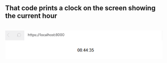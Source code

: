 ## That code prints a clock on the screen showing the current hour

<div style="display: inline_block"><br/>
  <img align="center" alt="html5" src="./clock.png"/>
</div>
